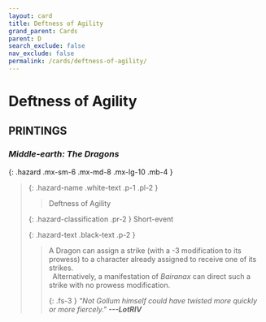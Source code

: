```yaml
---
layout: card
title: Deftness of Agility
grand_parent: Cards
parent: D
search_exclude: false
nav_exclude: false
permalink: /cards/deftness-of-agility/
---
```


# Deftness of Agility


## PRINTINGS


### _Middle-earth: The Dragons_

{: .hazard .mx-sm-6 .mx-md-8 .mx-lg-10 .mb-4 }
> {: .hazard-name .white-text .p-1 .pl-2 }
> > <div class="hazard-mp"></div>
> > <div class="card-name">Deftness of Agility</div>
>
> {: .hazard-classification .pr-2 }
> Short-event
>
> {: .hazard-text .black-text .p-2 }
> > A Dragon can assign a strike (with a -3 modification to its prowess) to a character already assigned to receive one of its strikes. <br>&ensp;Alternatively, a manifestation of _Bairanax_ can direct such a strike with no prowess modification. 
> > 
> > {: .fs-3 } 
> > _“Not Gollum himself could have twisted more quickly or more fiercely."_ ***---&#65279;LotRIV*** 
>
